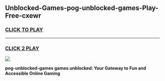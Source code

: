 
## Unblocked-Games-pog-unblocked-games-Play-Free-cxewr
<h3>
<a href="https://premium76.site?title=pog-unblocked-games&ref=18A">CLICK TO PLAY</a></h3>
<hr>

<h3>
<a href="https://premium76.site?title=pog-unblocked-games&ref=18A">CLICK 2 PLAY</a>
  
</h3>

<a href="https://premium76.site?title=pog-unblocked-games&ref=18A"><img src="https://clearcache.store/games.png"></a>


**pog-unblocked-games games unblocked: Your Gateway to Fun and Accessible Online Gaming**
